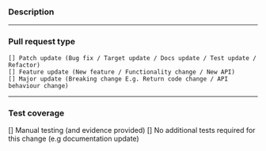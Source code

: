 ### Description <!-- Required -->
 
<!--
Please provide the following information:
 
Description of the the change (what is this fixing / adding / removing).
-->
 
----------------------------------------------------------------------------------------------------------------
### Pull request type <!-- Required -->

<!--
    Please add only one X to one of the following types. Do not fill multiple types (split the pull request otherwise).
    Please note this is not a GitHub task list, indenting the boxes or changing the format to add a '.' or '*' in front of them would change the meaning incorrectly. 
-->
    [] Patch update (Bug fix / Target update / Docs update / Test update / Refactor)
    [] Feature update (New feature / Functionality change / New API)
    [] Major update (Breaking change E.g. Return code change / API behaviour change)

----------------------------------------------------------------------------------------------------------------
### Test coverage <!-- Required -->
 
<!--
Provide all the information required, listing all the testing performed.
-->
[] Manual testing (and evidence provided)
[] No additional tests required for this change (e.g documentation update)
